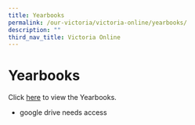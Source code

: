 ```yaml
---
title: Yearbooks
permalink: /our-victoria/victoria-online/yearbooks/
description: ""
third_nav_title: Victoria Online
---
```

# **Yearbooks**

Click [here](https://drive.google.com/open?id=0B0es8zsnnmKba1pMQjB5WVpkWlk) to view the Yearbooks.

- google drive needs access